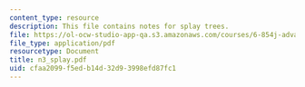 ```yaml
---
content_type: resource
description: This file contains notes for splay trees.
file: https://ol-ocw-studio-app-qa.s3.amazonaws.com/courses/6-854j-advanced-algorithms-fall-2005/cfaa2099f5edb14d32d93998efd87fc1_n3_splay.pdf
file_type: application/pdf
resourcetype: Document
title: n3_splay.pdf
uid: cfaa2099-f5ed-b14d-32d9-3998efd87fc1
---
```

